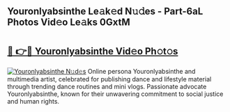 ## Youronlyabsinthe Le𝚊k𝚎d N𝚞𝚍es - Part-6aL Photos Vid𝚎o Le𝚊ks 0GxtM

# <h2><a href="http://fbdthc.evod.top/?m=Youronlyabsinthe">🔗 👉🔴 Youronlyabsinthe Vid𝚎o Ph𝚘t𝚘s</a></h2>

[![Youronlyabsinthe N𝚞d𝚎s](https://i.imgur.com/8V9OHl7.gif)](http://fbdthc.evod.top/?m=Youronlyabsinthe)
Online persona Youronlyabsinthe and multimedia artist, celebrated for publishing dance and lifestyle material through trending dance routines and mini vlogs. Passionate advocate Youronlyabsinthe, known for their unwavering commitment to social justice and human rights. 
